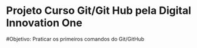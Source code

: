 # Projeto Curso Git/Git Hub pela Digital Innovation One
#Objetivo: Praticar os primeiros comandos do Git/GitHub 
